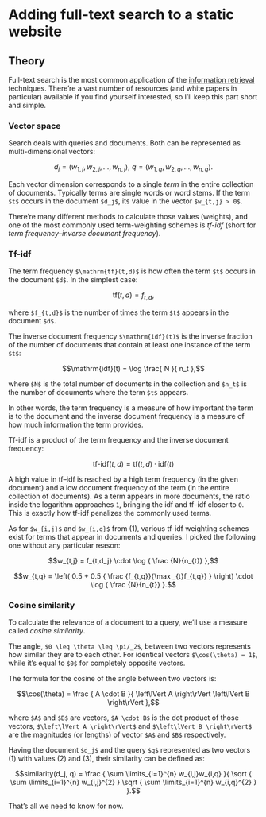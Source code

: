 <!--
tags:
  - javascript
  - hacking-web
  - information-retrieval
  - from-scratch
description: How to implement a full-text search for a static website from scratch.
-->

# Adding full-text search to a static website



## Theory

Full-text search is the most common application of the [information retrieval](https://en.wikipedia.org/wiki/Information_retrieval) techniques. There’re a vast number of resources (and white papers in particular) available if you find yourself interested, so I’ll keep this part short and simple.

### Vector space

Search deals with queries and documents. Both can be represented as multi-dimensional vectors:

```math
d_j = ( w_{1,j} ,w_{2,j} , \dotsc ,w_{n,j} ), \:
q = ( w_{1,q} ,w_{2,q} , \dotsc ,w_{n,q} ).
```
<!--: caption="(1)" -->

Each vector dimension corresponds to a single _term_ in the entire collection of documents. Typically terms are single words or word stems. If the term `$t$` occurs in the document `$d_j$`, its value in the vector `$w_{t,j} > 0$`.

There’re many different methods to calculate those values (weights), and one of the most commonly used term-weighting schemes is _tf-idf_ (short for _term frequency–inverse document frequency_).

### Tf-idf

The term frequency `$\mathrm{tf}(t,d)$` is how often the term `$t$` occurs in the document `$d$`. In the simplest case:

```math
\mathrm{tf}(t,d) = f_{t,d},
```

where `$f_{t,d}$` is the number of times the term `$t$` appears in the document `$d$`.

The inverse document frequency `$\mathrm{idf}(t)$` is the inverse fraction of the number of documents that contain at least one instance of the term `$t$`:

```math
\mathrm{idf}(t) = \log \frac{ N }{ n_t },
```

where `$N$` is the total number of documents in the collection and `$n_t$` is the number of documents where the term `$t$` appears.

In other words, the term frequency is a measure of how important the term is to the document and the inverse document frequency is a measure of how much information the term provides.

Tf-idf is a product of the term frequency and the inverse document frequency:

```math
\text{tf-idf}(t,d) = \mathrm{tf}(t,d) \cdot \mathrm{idf}(t)
```

A high value in tf–idf is reached by a high term frequency (in the given document) and a low document frequency of the term (in the entire collection of documents). As a term appears in more documents, the ratio inside the logarithm approaches `1`, bringing the idf and tf–idf closer to `0`. This is exactly how tf-idf penalizes the commonly used terms.

As for `$w_{i,j}$` and `$w_{i,q}$` from (1), various tf-idf weighting schemes exist for terms that appear in documents and queries. I picked the following one without any particular reason:

```math
w_{t,j} = f_{t,d_j} \cdot \log { \frac {N}{n_{t}} },
```
<!--: caption="(2)" -->

```math
w_{t,q} = \left( 0.5 + 0.5 { \frac {f_{t,q}}{\max _{t}f_{t,q}} } \right) \cdot \log { \frac {N}{n_{t}} }.
```
<!--: caption="(3)" -->

### Cosine similarity

To calculate the relevance of a document to a query, we’ll use a measure called _cosine similarity_.

The angle, `$0 \leq \theta \leq \pi/_2$`, between two vectors represents how similar they are to each other. For identical vectors `$\cos(\theta) = 1$`, while it’s equal to `$0$` for completely opposite vectors.

The formula for the cosine of the angle between two vectors is:

```math
\cos(\theta) = \frac
{
  A \cdot B
}{
  \left\lVert A \right\rVert \left\lVert B \right\rVert
},
```

where `$A$` and `$B$` are vectors, `$A \cdot B$` is the dot product of those vectors, `$\left\lVert A \right\rVert$` and `$\left\lVert B \right\rVert$` are the magnitudes (or lengths) of vector `$A$` and `$B$` respectively.

Having the document `$d_j$` and the query `$q$` represented as two vectors (1) with values (2) and (3), their similarity can be defined as:

```math
similarity(d_j, q) = \frac
{
  \sum \limits_{i=1}^{n} w_{i,j}w_{i,q}
}{
  \sqrt { \sum \limits_{i=1}^{n} w_{i,j}^{2} }
  \sqrt { \sum \limits_{i=1}^{n} w_{i,q}^{2} }
}.
```
<!--: caption="(4)" -->

That’s all we need to know for now.
